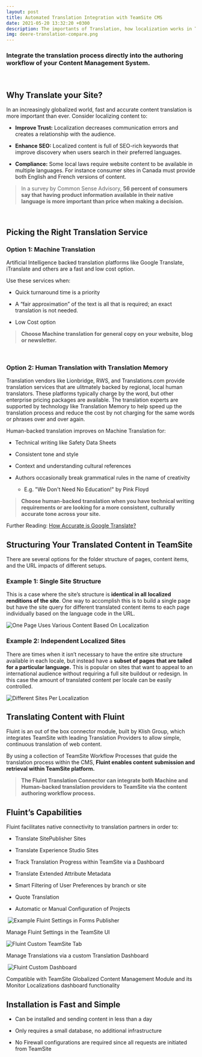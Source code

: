 ```yaml
---
layout: post
title: Automated Translation Integration with TeamSite CMS
date: 2021-05-20 13:32:20 +0300
description: The importants of Translation, how localization works in TeamSite and tips on working with translated content. 
img: deere-translation-compare.png 	
---
```



### Integrate the translation process directly into the authoring workflow of your Content Management System.  
&nbsp;  

## Why Translate your Site?

In an increasingly globalized world, fast and accurate content
translation is more important than ever. Consider localizing content to:


-   **Improve Trust:** Localization decreases communication errors and creates a relationship with the audience.

-   **Enhance SEO:** Localized content is full of SEO-rich keywords that improve discovery when users search in their preferred languages.

-   **Compliance:** Some local laws require website content to be available in multiple languages. For instance consumer sites in Canada must provide both English and French versions of content.

    
> In a survey by Common Sense Advisory, **56 percent of consumers say that having product information available in their native language is more important than price when making a decision.**  


&nbsp;  
## Picking the Right Translation Service  

### Option 1:  Machine Translation
Artificial Intelligence backed translation platforms like Google Translate, iTranslate and others are a fast and low cost option.  

Use these services when:

-   Quick turnaround time is a priority

-   A “fair approximation” of the text is all that is required; an exact
    translation is not needed.

-   Low Cost option

> **Choose Machine translation for general copy on your website, blog or newsletter.**
 
&nbsp; 
### Option 2:  Human Translation with Translation Memory

Translation vendors like Lionbridge, RWS, and  Translations.com provide translation services that are ulitmately backed by regional, local human translators.  These platforms typically charge by the word, but other enterprise pricing packages are available.  The translation experts are supported by technology like Translation Memory to help speed up the translation process and reduce the cost by not charging for the same words or phrases over and over again.

Human-backed translation improves on Machine Translation for:

-   Technical writing like Safety Data Sheets

-   Consistent tone and style

-   Context and understanding cultural references

-   Authors occasionally break grammatical rules in the name of
    creativity

    -   E.g. "We Don't Need No Education!" by Pink Floyd

> **Choose human-backed translation when you have technical writing requirements or are looking for a more consistent, culturally accurate tone across your site.**


Further Reading: [How Accurate is Google
Translate?](https://www.lptranslations.com/blog/how-accurate-is-google-translate/)

## Structuring Your Translated Content in TeamSite

There are several options for the folder structure of pages, content items, and the URL impacts of different setups.

### Example 1: Single Site Structure

This is a case where the site’s structure is **identical in all**
**localized renditions of the site**. One way to accomplish this is to build a single page but
have the site query for different translated content items to each page individually based on the language code in the URL.

<img src="https://res.cloudinary.com/klish-group/image/upload/f_auto,q_auto,w_auto/web/blog/images/language-translation-with-fluint/image2.png" alt="One Page Uses Various Content Based On Localization" />

### Example 2: Independent Localized Sites

There are times when it isn’t necessary to have the entire site
structure available in each locale, but instead have a **subset of pages**
**that are tailed for a particular language.** This is popular on sites that
want to appeal to an international audience without requiring a full
site buildout or redesign. In this case the amount of translated content
per locale can be easily controlled.

<img src="https://res.cloudinary.com/klish-group/image/upload/f_auto,q_auto,w_auto/web/blog/images/language-translation-with-fluint/image3.png" alt="Different Sites Per Localization" />


## Translating Content with Fluint

Fluint is an out of the box connector module, built by Klish Group,
which integrates TeamSite with leading Translation Providers to allow
simple, continuous translation of web content.​

By using a collection of TeamSite Workflow Processes that guide the
translation process within the CMS, **Fluint enables content**
**submission and retrieval within TeamSite platform.​**

> **The Fluint Translation Connector can integrate both Machine and Human-backed translation providers to TeamSite via the content authoring workflow process.**  

## Fluint’s Capabilities

Fluint facilitates native connectivity to translation partners in order
to:

-   Translate SitePublisher Sites​

-   Translate Experience Studio Sites

-   Track Translation Progress within TeamSite​ via a Dashboard

-   Translate Extended Attribute Metadata​

-   Smart Filtering of User Preferences by branch or site

-   Quote Translation​

-   Automatic or Manual Configuration of Projects​

 <img src="https://res.cloudinary.com/klish-group/image/upload/f_auto,q_auto,w_auto/web/blog/images/language-translation-with-fluint/image4.jpeg" alt="Example Fluint Settings in Forms Publisher" />

Manage Fluint Settings in the TeamSite UI

<img src="https://res.cloudinary.com/klish-group/image/upload/f_auto,q_auto,w_auto/web/blog/images/language-translation-with-fluint/image5.jpeg" alt="Fluint Custom TeamSite Tab" />

Manage Translations via a custom Translation Dashboard

 <img src="https://res.cloudinary.com/klish-group/image/upload/f_auto,q_auto,w_auto/web/blog/images/language-translation-with-fluint/image6.jpeg" alt="Fluint Custom Dashboard" />

Compatible with TeamSite Globalized Content Management Module and its Monitor Localizations dashboard functionality

##  Installation is Fast and Simple

-   Can be installed and sending content in less than a day​

-   Only requires a small database, no additional infrastructure

-   No Firewall configurations are required since all requests are
    initiated from TeamSite
